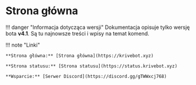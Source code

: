 # Strona główna

!!! danger "Informacja dotycząca wersji"
    Dokumentacja opisuje tylko wersję bota **v4.1**. Są tu najnowsze treści i wpisy na temat komend.


!!! note "Linki"

    **Strona główna:** [Strona główna](https://krivebot.xyz)

    **Strona statusu:** [Strona statusu](https://status.krivebot.xyz)

    **Wsparcie:** [Serwer Discord](https://discord.gg/gTWWxcj768)

 